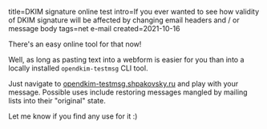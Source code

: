 title=DKIM signature online test
intro=If you ever wanted to see how validity of DKIM signature will be affected by changing email headers and / or message body
tags=net e-mail
created=2021-10-16

There's an easy online tool for that now!

Well, as long as pasting text into a webform is easier for you than into a locally installed `opendkim-testmsg` CLI tool.

Just navigate to [opendkim-testmsg.shpakovsky.ru][l] and play with your message.
Possible uses include restoring messages mangled by mailing lists into their "original" state.

[l]: https://opendkim-testmsg.shpakovsky.ru/

Let me know if you find any use for it :)

